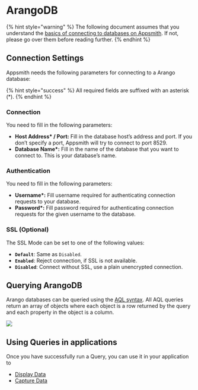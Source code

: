 # ArangoDB

{% hint style="warning" %}
The following document assumes that you understand the [basics of connecting to databases on Appsmith](../core-concepts/connecting-to-data-sources/connecting-to-databases/). If not, please go over them before reading further.
{% endhint %}

## Connection Settings

Appsmith needs the following parameters for connecting to a Arango database:

{% hint style="success" %}
All required fields are suffixed with an asterisk \(\*\).
{% endhint %}

### **Connection**

You need to fill in the following parameters:

* **Host Address\* / Port:** Fill in the database host’s address and port. If you don’t specify a port, Appsmith 
  will try to connect to port 8529.
* **Database Name\*:**  Fill in the name of the database that you want to connect to. This is your database’s name.

### **Authentication**

You need to fill in the following parameters:

* **Username\*:** Fill username required for authenticating connection requests to your database.
* **Password\*:** Fill password required for authenticating connection requests for the given username to the database.

### **SSL (Optional)**

The SSL Mode can be set to one of the following values:

* **`Default`**: Same as `Disabled`.
* **`Enabled`**:  Reject connection, if SSL is not available.
* **`Disabled`**: Connect without SSL, use a plain unencrypted connection.
  
## Querying ArangoDB

Arango databases can be queried using the [AQL syntax](https://www.arangodb.com/docs/stable/aql/). All AQL queries return an array of objects where each object is a row 
returned by the query and each property in the object is a column.

![](../.gitbook/assets/arango-query.gif)

## Using Queries in applications

Once you have successfully run a Query, you can use it in your application to

* [Display Data](../core-concepts/displaying-data-read/)
* [Capture Data](../core-concepts/capturing-data-write/)

